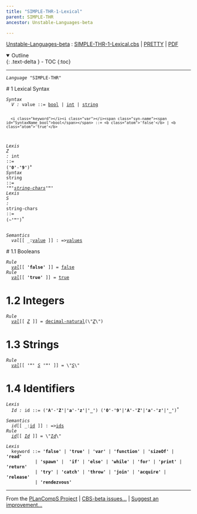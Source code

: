 ```yaml
---
title: "SIMPLE-THR-1-Lexical"
parent: SIMPLE-THR
ancestor: Unstable-Languages-beta

---
```


[Unstable-Languages-beta] : [SIMPLE-THR-1-Lexical.cbs] \| [PRETTY] \| [PDF]

<details open markdown="block">
  <summary>
    Outline
  </summary>
  {: .text-delta }
- TOC
{:toc}
</details>

----
<div class="highlighter-rouge"><pre class="highlight"><code><i class="keyword">Language</i> <span id="Language_SIMPLE-THR">"SIMPLE-THR"</span></code></pre></div>
# <span id="SectionNumber_1">1</span> Lexical Syntax


<div class="highlighter-rouge"><pre class="highlight"><code><i class="keyword">Syntax</i>
  <i class="keyword"></i><i class="var"><i class="var"><span id="VariableStem_V">V</span></i> :</i> <span class="syn-name"><span id="SyntaxName_value">value</span></span> ::= <span class="syn-name"><a href="#SyntaxName_bool">bool</a></span> | <span class="syn-name"><a href="#SyntaxName_int">int</a></span> | <span class="syn-name"><a href="#SyntaxName_string">string</a></span>

      <i class="keyword"></i><i class="var"></i><span class="syn-name"><span id="SyntaxName_bool">bool</span></span> ::= <b class="atom">'false'</b> | <b class="atom">'true'</b>
<i class="keyword">Lexis</i>
  <i class="keyword"></i><i class="var"><i class="var"><span id="VariableStem_Z">Z</span></i> :</i> <span class="syn-name"><span id="SyntaxName_int">int</span></span> ::= (<b class="atom">'0'</b>-<b class="atom">'9'</b>)<sup class="sup">+</sup>
<i class="keyword">Syntax</i>
      <i class="keyword"></i><i class="var"></i><span class="syn-name"><span id="SyntaxName_string">string</span></span> ::= <b class="atom">'"'</b>_<span class="syn-name"><a href="#SyntaxName_string-chars">string-chars</a></span>_<b class="atom">'"'</b>
<i class="keyword">Lexis</i>
  <i class="keyword"></i><i class="var"><i class="var"><span id="VariableStem_S">S</span></i> :</i> <span class="syn-name"><span id="SyntaxName_string-chars">string-chars</span></span> ::= (~<b class="atom">'"'</b>)<sup class="sup">*</sup></code></pre></div>


<div class="highlighter-rouge"><pre class="highlight"><code><i class="keyword">Semantics</i>
  <i class="sem-name"><span id="SemanticsName_val">val</span></i>[[ _:<span class="syn-name"><a href="#SyntaxName_value">value</a></span> ]] : =><span class="name"><a href="../../../../../Funcons-beta/Values/Value-Types/index.html#Name_values">values</a></span></code></pre></div>
# <span id="SectionNumber_1.1">1.1</span> Booleans


<div class="highlighter-rouge"><pre class="highlight"><code><i class="keyword">Rule</i>
  <i class="sem-name"><a href="#SemanticsName_val">val</a></i>[[ <b class="atom">'false'</b> ]] = <span class="name"><a href="../../../../../Funcons-beta/Values/Primitive/Booleans/index.html#Name_false">false</a></span>
<i class="keyword">Rule</i>
  <i class="sem-name"><a href="#SemanticsName_val">val</a></i>[[ <b class="atom">'true'</b> ]] = <span class="name"><a href="../../../../../Funcons-beta/Values/Primitive/Booleans/index.html#Name_true">true</a></span></code></pre></div>


# <span id="SectionNumber_1.2">1.2</span> Integers

<div class="highlighter-rouge"><pre class="highlight"><code><i class="keyword">Rule</i>
  <i class="sem-name"><a href="#SemanticsName_val">val</a></i>[[ <span id="Variable177_Z"><i class="var"><a href="#VariableStem_Z">Z</a></i></span> ]] = <span class="name"><a href="../../../../../Funcons-beta/Values/Primitive/Integers/index.html#Name_decimal-natural">decimal-natural</a></span>(\"<a href="#Variable177_Z"><i class="var">Z</i></a>\")</code></pre></div>


# <span id="SectionNumber_1.3">1.3</span> Strings

<div class="highlighter-rouge"><pre class="highlight"><code><i class="keyword">Rule</i>
  <i class="sem-name"><a href="#SemanticsName_val">val</a></i>[[ <b class="atom">'"'</b> <span id="Variable219_S"><i class="var"><a href="#VariableStem_S">S</a></i></span> <b class="atom">'"'</b> ]] = \"<a href="#Variable219_S"><i class="var">S</i></a>\"</code></pre></div>


# <span id="SectionNumber_1.4">1.4</span> Identifiers

<div class="highlighter-rouge"><pre class="highlight"><code><i class="keyword">Lexis</i>
  <i class="keyword"></i><i class="var"><i class="var"><span id="VariableStem_Id">Id</span></i> :</i> <span class="syn-name"><span id="SyntaxName_id">id</span></span> ::= (<b class="atom">'A'</b>-<b class="atom">'Z'</b>|<b class="atom">'a'</b>-<b class="atom">'z'</b>|<b class="atom">'_'</b>) (<b class="atom">'0'</b>-<b class="atom">'9'</b>|<b class="atom">'A'</b>-<b class="atom">'Z'</b>|<b class="atom">'a'</b>-<b class="atom">'z'</b>|<b class="atom">'_'</b>)<sup class="sup">*</sup></code></pre></div>

<div class="highlighter-rouge"><pre class="highlight"><code><i class="keyword">Semantics</i>
  <i class="sem-name"><span id="SemanticsName_id">id</span></i>[[ _:<span class="syn-name"><a href="#SyntaxName_id">id</a></span> ]] : =><span class="name"><a href="../../../../../Funcons-beta/Computations/Normal/Binding/index.html#Name_ids">ids</a></span>
<i class="keyword">Rule</i>
  <i class="sem-name"><a href="#SemanticsName_id">id</a></i>[[ <span id="Variable316_Id"><i class="var"><a href="#VariableStem_Id">Id</a></i></span> ]] = \"<a href="#Variable316_Id"><i class="var">Id</i></a>\"</code></pre></div>


<div class="highlighter-rouge"><pre class="highlight"><code><i class="keyword">Lexis</i>
  <i class="keyword"></i><i class="var"></i><span class="syn-name"><span id="SyntaxName_keyword">keyword</span></span> ::= <b class="atom">'false'</b> | <b class="atom">'true'</b> | <b class="atom">'var'</b> | <b class="atom">'function'</b> | <b class="atom">'sizeOf'</b> | <b class="atom">'read'</b>
           | <b class="atom">'spawn'</b> |  <b class="atom">'if'</b> | <b class="atom">'else'</b> | <b class="atom">'while'</b> | <b class="atom">'for'</b> | <b class="atom">'print'</b> | <b class="atom">'return'</b>
           | <b class="atom">'try'</b> | <b class="atom">'catch'</b> | <b class="atom">'throw'</b> | <b class="atom">'join'</b> | <b class="atom">'acquire'</b> | <b class="atom">'release'</b>
           | <b class="atom">'rendezvous'</b></code></pre></div>



[Funcons-beta]: /CBS-beta/docs/Funcons-beta
  "FUNCONS-BETA"
[Unstable-Funcons-beta]: /CBS-beta/docs/Unstable-Funcons-beta
  "UNSTABLE-FUNCONS-BETA"
[Languages-beta]: /CBS-beta/docs/Languages-beta
  "LANGUAGES-BETA"
[Unstable-Languages-beta]: /CBS-beta/docs/Unstable-Languages-beta
  "UNSTABLE-LANGUAGES-BETA"
[CBS-beta]: /CBS-beta
  "CBS-BETA"
[SIMPLE-THR-1-Lexical.cbs]: https://github.com/plancomps/CBS-beta/blob/math/Unstable-Languages-beta/SIMPLE-Threads/SIMPLE-THR-cbs/SIMPLE-THR/SIMPLE-THR-1-Lexical/SIMPLE-THR-1-Lexical.cbs
  "CBS SOURCE FILE ON GITHUB"
[PLAIN]: /CBS-beta/docs/Unstable-Languages-beta/SIMPLE-Threads/SIMPLE-THR-cbs/SIMPLE-THR/SIMPLE-THR-1-Lexical
  "CBS SOURCE WEB PAGE"
[PRETTY]: /CBS-beta/math/Unstable-Languages-beta/SIMPLE-Threads/SIMPLE-THR-cbs/SIMPLE-THR/SIMPLE-THR-1-Lexical
  "CBS-KATEX WEB PAGE"
[PDF]: /CBS-beta/math/Unstable-Languages-beta/SIMPLE-Threads/SIMPLE-THR-cbs/SIMPLE-THR/SIMPLE-THR-1-Lexical/SIMPLE-THR-1-Lexical.pdf
  "CBS-LATEX PDF FILE"
[PLanCompS Project]: https://plancomps.github.io
  "PROGRAMMING LANGUAGE COMPONENTS AND SPECIFICATIONS PROJECT HOME PAGE"

____

From the [PLanCompS Project] | [CBS-beta issues...] | [Suggest an improvement...]

[CBS-beta issues...]: https://github.com/plancomps/CBS-beta/issues
   "CBS-BETA ISSUE REPORTS ON GITHUB"
 [Suggest an improvement...]: mailto:plancomps@gmail.com?Subject=CBS-beta%20-%20comment&Body=Re%3A%20CBS-beta%20specification%20at%20SIMPLE-THR/SIMPLE-THR-1-Lexical/SIMPLE-THR-1-Lexical.cbs%0A%0AComment/Query/Issue/Suggestion%3A%0A%0A%0ASignature%3A%0A
   "GENERATE AN EMAIL TEMPLATE"
